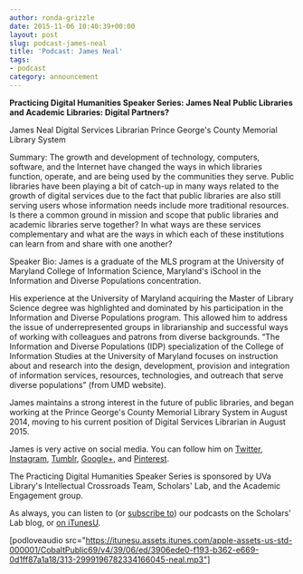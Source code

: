 ```yaml
---
author: ronda-grizzle
date: 2015-11-06 10:40:39+00:00
layout: post
slug: podcast-james-neal
title: 'Podcast: James Neal'
tags:
- podcast
category: announcement
---
```


**Practicing Digital Humanities Speaker Series: James Neal**
**Public Libraries and Academic Libraries: Digital Partners?**

James Neal
Digital Services Librarian
Prince George's County Memorial Library System


Summary:
The growth and development of technology, computers, software, and the Internet have changed the ways in which libraries function, operate, and are being used by the communities they serve. Public libraries have been playing a bit of catch-up in many ways related to the growth of digital services due to the fact that public libraries are also still serving users whose information needs include more traditional resources. Is there a common ground in mission and scope that public libraries and academic libraries serve together? In what ways are these services complementary and what are the ways in which each of these institutions can learn from and share with one another?

Speaker Bio:
James is a graduate of the MLS program at the University of Maryland College of Information Science, Maryland's iSchool in the Information and Diverse Populations concentration. 

His experience at the University of Maryland acquiring the Master of Library Science degree was highlighted and dominated by his participation in the Information and Diverse Populations program. This allowed him to address the issue of underrepresented groups in librarianship and successful ways of working with colleagues and patrons from diverse backgrounds. “The Information and Diverse Populations (IDP) specialization of the College of Information Studies at the University of Maryland focuses on instruction about and research into the design, development, provision and integration of information services, resources, technologies, and outreach that serve diverse populations” (from UMD website).

James maintains a strong interest in the future of public libraries, and began working at the Prince George's County Memorial Library System in August 2014, moving to his current position of Digital Services Librarian in August 2015.

James is very active on social media. You can follow him on [Twitter](http://www.twitter.com/james3neal), [Instagram](https://instagram.com/james3neal/), [Tumblr](http://james3neal.tumblr.com/), [Google+](http://gplus.to/james3neal), and [Pinterest](http://www.pinterest.com/james3neal/pins/). 

The Practicing Digital Humanities Speaker Series is sponsored by UVa Library's Intellectual Crossroads Team, Scholars' Lab, and the Academic Engagement group.

As always, you can listen to (or [subscribe to](http://www.scholarslab.org/category/podcasts/)) our podcasts on the Scholars' Lab blog, or [on iTunesU](http://itunes.apple.com/us/itunes-u/scholars-lab-speaker-series/id401906619).

[podloveaudio src="https://itunesu.assets.itunes.com/apple-assets-us-std-000001/CobaltPublic69/v4/39/06/ed/3906ede0-f193-b362-e669-0d1ff87a1a18/313-2999196782334166045-neal.mp3"]
